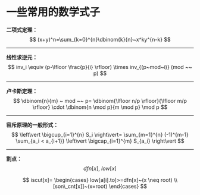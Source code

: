 # 一些常用的数学式子

**二项式定理：**
$$
(x+y)^n=\sum_{k=0}^{n}\dbinom{k}{n}~x^ky^{n-k}
$$

---

**线性求逆元：**
$$
inv_i \equiv (p-\lfloor \frac{p}{i} \rfloor) \times inv_{(p~mod~i)} (mod ~~ p)
$$

---

**卢卡斯定理：**
$$
\dbinom{n}{m} ~ mod ~~ p=
\dbinom{\lfloor n/p \rfloor}{\lfloor m/p \rfloor}
\cdot \dbinom{n \mod p}{m \mod p} \mod p
$$

---

**容斥原理的一般形式：**
$$
\left\vert \bigcup_{i=1}^{n} S_i \right\vert=
\sum_{m=1}^{n} (-1)^{m-1} \sum_{a_i < a_{i+1}}
\left\vert \bigcap_{i=1}^{m} S_{a_i} \right\vert
$$

---

**割点：**
$$
dfn[x],~low[x]
$$

$$
iscut[x]=
\begin{cases}
low[a[i].to]>=dfn[x]~(x \neq root) \\
[son\_cnt[x]]~(x=root)
\end{cases}
$$

